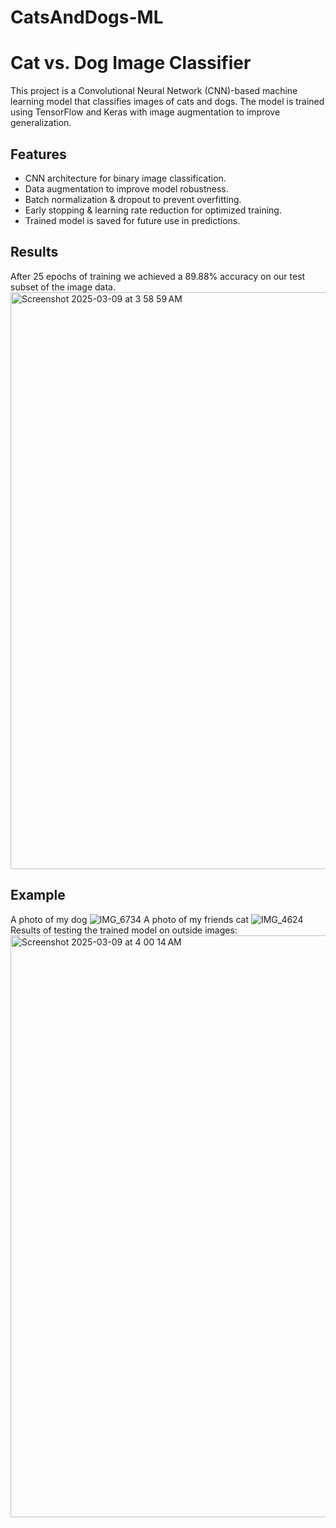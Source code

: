 # CatsAndDogs-ML

# Cat vs. Dog Image Classifier
This project is a Convolutional Neural Network (CNN)-based machine learning model that classifies images of cats and dogs. The model is trained using TensorFlow and Keras with image augmentation to improve generalization.

## Features  
- CNN architecture for binary image classification.  
- Data augmentation to improve model robustness.  
- Batch normalization & dropout to prevent overfitting.  
- Early stopping & learning rate reduction for optimized training.  
- Trained model is saved for future use in predictions.

## Results
After 25 epochs of training we achieved a 89.88% accuracy on our test subset of the image data.
<img width="923" alt="Screenshot 2025-03-09 at 3 58 59 AM" src="https://github.com/user-attachments/assets/e1cd72c4-9ae0-471c-af97-0a948614a9bf" />


## Example
A photo of my dog
![IMG_6734](https://github.com/user-attachments/assets/3349e482-975d-4fde-bb1c-d889a7ac5495)
A photo of my friends cat
![IMG_4624](https://github.com/user-attachments/assets/2e7433bc-4a99-49fd-ba62-6eead4f7f095)
Results of testing the trained model on outside images:
<img width="931" alt="Screenshot 2025-03-09 at 4 00 14 AM" src="https://github.com/user-attachments/assets/a0135f7a-ceaf-407a-be2e-bcb791610abe" />
